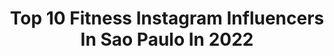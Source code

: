 ---
title: Top 10 Fitness Instagram Influencers In Sao Paulo In 2022
description: >-
  Find top fitness Instagram influencers in Sao Paulo in 2022. Most popular hashtags: #fitness #saopaulo #brasil #quarentena.
platform: Instagram
hits: 258
text_top: Discover the top-rated Instagram influencers on inBeat.
text_bottom: Our search engine aggregates 258 Instagram influencers like this in Sao Paulo, Brazil for you to pitch.
profiles:
  - username: "milkaborges"
    fullname: >-
      Milka Borges
    bio: >-
      💪🏻 A força da mulher @milkaborgesbarueri 🗳 17333 ⚖️ Lutando por justiça #casomilkaborges 🏠 Empresária @milkaemariimoveis ✝️ Isaías 43 - Não temas
    location: "Brazil"
    followers: 205567
    engagement: 66
    commentsToLikes: 0.058059
    id: ck6u8d9evqw9v0j7182ibtxzg
    verified: false
    hashtags: "#barueri, #mulher, #na, #milkaborgesbarueri"
  - username: "raayssaluna"
    fullname: >-
      Rayssa Luna 🇧🇷
    bio: >-
      ❤️Beleza & Fitness 📍São paulo 📚8ºsem nutrição 💪🏻@kaisanbrasil CUPOM RAAYSSALUNA 💄@glamboxbrasil CUPOM RAYS0770 👇🏻
    location: "Brazil"
    followers: 29600
    engagement: 768
    commentsToLikes: 0.861645
    id: ckaovphex5l850i7893u3z7ks
    verified: false
    hashtags: "#butanta, #squats, #loira, #saopaulo"
  - username: "wellingtonpradopessoal"
    fullname: >-
      Wellington Prado
    bio: >-
      🦁leonino.💪🏾 Fitness. 📍São Paulo 🔗Parceria 🔓❤️Solteiro.Buscando sempre minha melhor versão . Perfil profissional 👇🏽👇🏽@wellingtonpradoprofissional
    location: "Brazil"
    followers: 46387
    engagement: 255
    commentsToLikes: 0.030161
    id: ckf5qdygt91zf0j234pq9yazk
    verified: false
    hashtags: "#lindo, #elegante, #top, #selfie"
  - username: "lucasalveslino1"
    fullname: >-
      Lucas Alves Lino
    bio: >-
      ⭐ DANCER ⭐ BRASIL ⭐ SÃO PAULO ⭐ BELLOSDANOITE ⭐ STRIPPER | GOGO DANCER | TEQUILEIRO ⭐ FESTAS | ANIVERSÁRIOS |DESPEDIDAS | EVENTOS↔CONTRATAÇÃO DIRECT
    location: "Brazil"
    followers: 19942
    engagement: 1043
    commentsToLikes: 0.034943
    id: ck8sx3p5kg3tr0j789ss6nqkw
    verified: false
    hashtags: "#hot, #man, #ny, #prazer"
  - username: "dudaa_cardosoo"
    fullname: >-
      Duda Cardoso
    bio: >-
      Olá Amores, Bem vindos🥰 Assistam os Stories 📲 Quer ser divulgado por mim? Será um prazer trabalharmos juntos! @chocolate_envolvencia ❤️💍👩🏼‍🤝‍👨🏽
    location: "Brazil"
    followers: 8336
    engagement: 591
    commentsToLikes: 0.219543
    id: ck8t59iyx9agt0j78zlu3m2kl
    verified: false
    hashtags: "#amor, #menina, #conteudodigital, #varginha"
  - username: "rafael_aragao"
    fullname: >-
      Rafael Aragão
    bio: >-
      🎭 Ator ☀️🌵 Made in Ceará 📍São Paulo / Rio de Janeiro ♈️ Ariano. Edgar em Home Office - A Série @homeofficeaserie
    location: "Brazil"
    followers: 18066
    engagement: 265
    commentsToLikes: 0.074652
    id: ck6udnut0m5zr0j71fy1yuf7a
    verified: false
    hashtags: "#reels, #heathers, #renatoaguiartogo, #amigos"
  - username: "wilianamancio"
    fullname: >-
      Wilian Amâncio
    bio: >-
      Welcome to my world 📍 São Paulo - SP 🖊 Empresário 🐠 Pisciano 🌎 Viajante 🇦🇷 🇨🇱 🇵🇦 🇲🇽 🇺🇸 🇫🇷 🏴󠁧󠁢󠁥󠁮󠁧󠁿 🇨🇭 🇮🇹 🇪🇸 🇧🇸 🇨🇴 🇦🇪 🇹🇭
    location: "Brazil"
    followers: 12106
    engagement: 1010
    commentsToLikes: 0.041849
    id: ck8t9dtkrnq2g0j78p0bs0p74
    verified: false
    hashtags: "#lookmasculino, #man, #homensdeverdade, #photography"
  - username: "micaellidemiguel"
    fullname: >-
      Micaelli Andriotti de Miguel
    bio: >-
      • Campinas/SP 🇧🇷 • Mamãe do Gustavo 🧒💚 • @vcp_joaoalberto 💑💍 • Muay Thai 🙏👊🥊 • Palmeirense 🐽🇮🇹 • Canceriana 🦀
    location: "Brazil"
    followers: 5510
    engagement: 1404
    commentsToLikes: 0.019776
    id: ck9weuce4lv7i0j783xcwu2qe
    verified: false
    hashtags: "#love, #maedemenino, #muaythai, #cr7"
  - username: "samara_pimenta"
    fullname: >-
      Samara Pimenta
    bio: >-
      Psicóloga 💕 🎥 Youtuber do canal HOJE É DIA. 📸 Fotos Autorais. 📬 CAIXA POSTAL 240, Juiz de Fora - MG, CEP: 36013-971 💻 hojeediacontato@hotmail.com
    location: "Brazil"
    followers: 10193
    engagement: 629
    commentsToLikes: 0.045957
    id: ck8taqrluspe80j78gt5lkk61
    verified: false
    hashtags: "#plant, #amoler, #girl, #bookphotography"
  - username: "feliperossininutricionista"
    fullname: >-
      Felipe Rossini
    bio: >-
      ❖ Nutrição Funcional ⧨ Nutrigenômica ＠ Consulta Presencial e Online ↴
    location: "Brazil"
    followers: 24647
    engagement: 251
    commentsToLikes: 0.162051
    id: ck0vxzqt71j8i0i19nqx6t7aj
    verified: false
    hashtags: "#feliperossinisuplementos, #saude, #emagrecer, #dieta"
---
